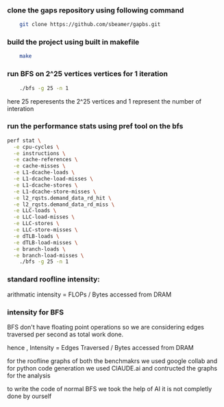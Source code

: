 ### clone the gaps repository using following command 

```bash
    git clone https://github.com/sbeamer/gapbs.git
```

### build the project using built in makefile

```bash
    make
```

### run BFS on 2^25 vertices vertices for 1 iteration

```bash
    ./bfs -g 25 -n 1
```
here 25 reperesents the 2^25 vertices and 1 represent the number of interation 

### run the performance stats using pref tool on the bfs 
```bash
perf stat \
  -e cpu-cycles \
  -e instructions \
  -e cache-references \
  -e cache-misses \
  -e L1-dcache-loads \
  -e L1-dcache-load-misses \
  -e L1-dcache-stores \
  -e L1-dcache-store-misses \
  -e l2_rqsts.demand_data_rd_hit \
  -e l2_rqsts.demand_data_rd_miss \
  -e LLC-loads \
  -e LLC-load-misses \
  -e LLC-stores \
  -e LLC-store-misses \
  -e dTLB-loads \
  -e dTLB-load-misses \
  -e branch-loads \
  -e branch-load-misses \
    ./bfs -g 25 -n 1
```

### standard roofline intensity:

arithmatic intensity = FLOPs / Bytes accessed from DRAM 

### intensity for BFS 

BFS don't have floating point operations so we are considering edges traversed per second as total work done. 

hence , Intensity = Edges Traversed / Bytes accessed from DRAM 

for the roofline graphs of both the benchmakrs we used google collab and for python code generation we used ClAUDE.ai and contructed the graphs for the analysis 

to write the code of normal BFS we took the help of AI it is not completly done by ourself 